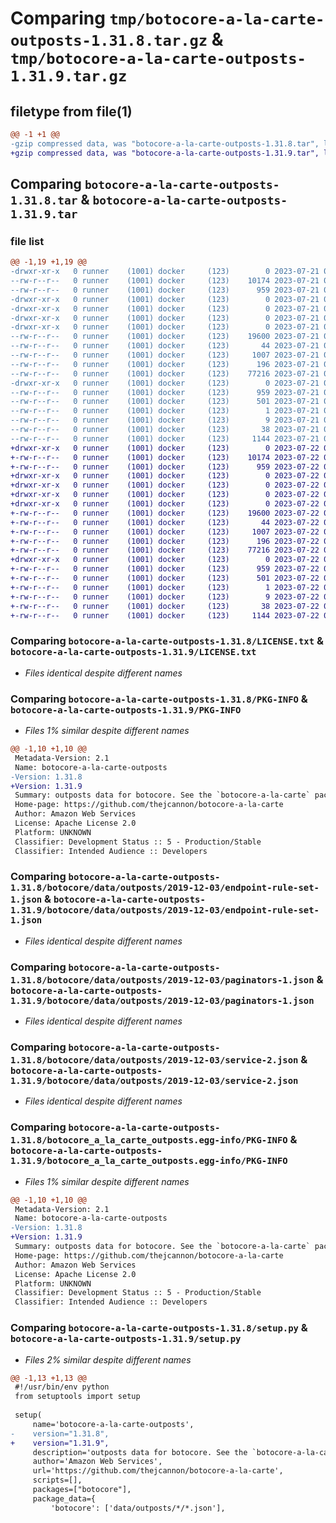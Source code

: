 # Comparing `tmp/botocore-a-la-carte-outposts-1.31.8.tar.gz` & `tmp/botocore-a-la-carte-outposts-1.31.9.tar.gz`

## filetype from file(1)

```diff
@@ -1 +1 @@
-gzip compressed data, was "botocore-a-la-carte-outposts-1.31.8.tar", last modified: Fri Jul 21 01:21:41 2023, max compression
+gzip compressed data, was "botocore-a-la-carte-outposts-1.31.9.tar", last modified: Sat Jul 22 01:20:43 2023, max compression
```

## Comparing `botocore-a-la-carte-outposts-1.31.8.tar` & `botocore-a-la-carte-outposts-1.31.9.tar`

### file list

```diff
@@ -1,19 +1,19 @@
-drwxr-xr-x   0 runner    (1001) docker     (123)        0 2023-07-21 01:21:41.883302 botocore-a-la-carte-outposts-1.31.8/
--rw-r--r--   0 runner    (1001) docker     (123)    10174 2023-07-21 01:21:41.000000 botocore-a-la-carte-outposts-1.31.8/LICENSE.txt
--rw-r--r--   0 runner    (1001) docker     (123)      959 2023-07-21 01:21:41.883302 botocore-a-la-carte-outposts-1.31.8/PKG-INFO
-drwxr-xr-x   0 runner    (1001) docker     (123)        0 2023-07-21 01:21:41.883302 botocore-a-la-carte-outposts-1.31.8/botocore/
-drwxr-xr-x   0 runner    (1001) docker     (123)        0 2023-07-21 01:21:41.883302 botocore-a-la-carte-outposts-1.31.8/botocore/data/
-drwxr-xr-x   0 runner    (1001) docker     (123)        0 2023-07-21 01:21:41.883302 botocore-a-la-carte-outposts-1.31.8/botocore/data/outposts/
-drwxr-xr-x   0 runner    (1001) docker     (123)        0 2023-07-21 01:21:41.883302 botocore-a-la-carte-outposts-1.31.8/botocore/data/outposts/2019-12-03/
--rw-r--r--   0 runner    (1001) docker     (123)    19600 2023-07-21 01:21:06.000000 botocore-a-la-carte-outposts-1.31.8/botocore/data/outposts/2019-12-03/endpoint-rule-set-1.json
--rw-r--r--   0 runner    (1001) docker     (123)       44 2023-07-21 01:21:06.000000 botocore-a-la-carte-outposts-1.31.8/botocore/data/outposts/2019-12-03/examples-1.json
--rw-r--r--   0 runner    (1001) docker     (123)     1007 2023-07-21 01:21:06.000000 botocore-a-la-carte-outposts-1.31.8/botocore/data/outposts/2019-12-03/paginators-1.json
--rw-r--r--   0 runner    (1001) docker     (123)      196 2023-07-21 01:21:06.000000 botocore-a-la-carte-outposts-1.31.8/botocore/data/outposts/2019-12-03/paginators-1.sdk-extras.json
--rw-r--r--   0 runner    (1001) docker     (123)    77216 2023-07-21 01:21:06.000000 botocore-a-la-carte-outposts-1.31.8/botocore/data/outposts/2019-12-03/service-2.json
-drwxr-xr-x   0 runner    (1001) docker     (123)        0 2023-07-21 01:21:41.883302 botocore-a-la-carte-outposts-1.31.8/botocore_a_la_carte_outposts.egg-info/
--rw-r--r--   0 runner    (1001) docker     (123)      959 2023-07-21 01:21:41.000000 botocore-a-la-carte-outposts-1.31.8/botocore_a_la_carte_outposts.egg-info/PKG-INFO
--rw-r--r--   0 runner    (1001) docker     (123)      501 2023-07-21 01:21:41.000000 botocore-a-la-carte-outposts-1.31.8/botocore_a_la_carte_outposts.egg-info/SOURCES.txt
--rw-r--r--   0 runner    (1001) docker     (123)        1 2023-07-21 01:21:41.000000 botocore-a-la-carte-outposts-1.31.8/botocore_a_la_carte_outposts.egg-info/dependency_links.txt
--rw-r--r--   0 runner    (1001) docker     (123)        9 2023-07-21 01:21:41.000000 botocore-a-la-carte-outposts-1.31.8/botocore_a_la_carte_outposts.egg-info/top_level.txt
--rw-r--r--   0 runner    (1001) docker     (123)       38 2023-07-21 01:21:41.883302 botocore-a-la-carte-outposts-1.31.8/setup.cfg
--rw-r--r--   0 runner    (1001) docker     (123)     1144 2023-07-21 01:21:41.000000 botocore-a-la-carte-outposts-1.31.8/setup.py
+drwxr-xr-x   0 runner    (1001) docker     (123)        0 2023-07-22 01:20:43.577205 botocore-a-la-carte-outposts-1.31.9/
+-rw-r--r--   0 runner    (1001) docker     (123)    10174 2023-07-22 01:20:43.000000 botocore-a-la-carte-outposts-1.31.9/LICENSE.txt
+-rw-r--r--   0 runner    (1001) docker     (123)      959 2023-07-22 01:20:43.577205 botocore-a-la-carte-outposts-1.31.9/PKG-INFO
+drwxr-xr-x   0 runner    (1001) docker     (123)        0 2023-07-22 01:20:43.577205 botocore-a-la-carte-outposts-1.31.9/botocore/
+drwxr-xr-x   0 runner    (1001) docker     (123)        0 2023-07-22 01:20:43.577205 botocore-a-la-carte-outposts-1.31.9/botocore/data/
+drwxr-xr-x   0 runner    (1001) docker     (123)        0 2023-07-22 01:20:43.577205 botocore-a-la-carte-outposts-1.31.9/botocore/data/outposts/
+drwxr-xr-x   0 runner    (1001) docker     (123)        0 2023-07-22 01:20:43.577205 botocore-a-la-carte-outposts-1.31.9/botocore/data/outposts/2019-12-03/
+-rw-r--r--   0 runner    (1001) docker     (123)    19600 2023-07-22 01:20:09.000000 botocore-a-la-carte-outposts-1.31.9/botocore/data/outposts/2019-12-03/endpoint-rule-set-1.json
+-rw-r--r--   0 runner    (1001) docker     (123)       44 2023-07-22 01:20:09.000000 botocore-a-la-carte-outposts-1.31.9/botocore/data/outposts/2019-12-03/examples-1.json
+-rw-r--r--   0 runner    (1001) docker     (123)     1007 2023-07-22 01:20:09.000000 botocore-a-la-carte-outposts-1.31.9/botocore/data/outposts/2019-12-03/paginators-1.json
+-rw-r--r--   0 runner    (1001) docker     (123)      196 2023-07-22 01:20:09.000000 botocore-a-la-carte-outposts-1.31.9/botocore/data/outposts/2019-12-03/paginators-1.sdk-extras.json
+-rw-r--r--   0 runner    (1001) docker     (123)    77216 2023-07-22 01:20:09.000000 botocore-a-la-carte-outposts-1.31.9/botocore/data/outposts/2019-12-03/service-2.json
+drwxr-xr-x   0 runner    (1001) docker     (123)        0 2023-07-22 01:20:43.577205 botocore-a-la-carte-outposts-1.31.9/botocore_a_la_carte_outposts.egg-info/
+-rw-r--r--   0 runner    (1001) docker     (123)      959 2023-07-22 01:20:43.000000 botocore-a-la-carte-outposts-1.31.9/botocore_a_la_carte_outposts.egg-info/PKG-INFO
+-rw-r--r--   0 runner    (1001) docker     (123)      501 2023-07-22 01:20:43.000000 botocore-a-la-carte-outposts-1.31.9/botocore_a_la_carte_outposts.egg-info/SOURCES.txt
+-rw-r--r--   0 runner    (1001) docker     (123)        1 2023-07-22 01:20:43.000000 botocore-a-la-carte-outposts-1.31.9/botocore_a_la_carte_outposts.egg-info/dependency_links.txt
+-rw-r--r--   0 runner    (1001) docker     (123)        9 2023-07-22 01:20:43.000000 botocore-a-la-carte-outposts-1.31.9/botocore_a_la_carte_outposts.egg-info/top_level.txt
+-rw-r--r--   0 runner    (1001) docker     (123)       38 2023-07-22 01:20:43.577205 botocore-a-la-carte-outposts-1.31.9/setup.cfg
+-rw-r--r--   0 runner    (1001) docker     (123)     1144 2023-07-22 01:20:43.000000 botocore-a-la-carte-outposts-1.31.9/setup.py
```

### Comparing `botocore-a-la-carte-outposts-1.31.8/LICENSE.txt` & `botocore-a-la-carte-outposts-1.31.9/LICENSE.txt`

 * *Files identical despite different names*

### Comparing `botocore-a-la-carte-outposts-1.31.8/PKG-INFO` & `botocore-a-la-carte-outposts-1.31.9/PKG-INFO`

 * *Files 1% similar despite different names*

```diff
@@ -1,10 +1,10 @@
 Metadata-Version: 2.1
 Name: botocore-a-la-carte-outposts
-Version: 1.31.8
+Version: 1.31.9
 Summary: outposts data for botocore. See the `botocore-a-la-carte` package for more info.
 Home-page: https://github.com/thejcannon/botocore-a-la-carte
 Author: Amazon Web Services
 License: Apache License 2.0
 Platform: UNKNOWN
 Classifier: Development Status :: 5 - Production/Stable
 Classifier: Intended Audience :: Developers
```

### Comparing `botocore-a-la-carte-outposts-1.31.8/botocore/data/outposts/2019-12-03/endpoint-rule-set-1.json` & `botocore-a-la-carte-outposts-1.31.9/botocore/data/outposts/2019-12-03/endpoint-rule-set-1.json`

 * *Files identical despite different names*

### Comparing `botocore-a-la-carte-outposts-1.31.8/botocore/data/outposts/2019-12-03/paginators-1.json` & `botocore-a-la-carte-outposts-1.31.9/botocore/data/outposts/2019-12-03/paginators-1.json`

 * *Files identical despite different names*

### Comparing `botocore-a-la-carte-outposts-1.31.8/botocore/data/outposts/2019-12-03/service-2.json` & `botocore-a-la-carte-outposts-1.31.9/botocore/data/outposts/2019-12-03/service-2.json`

 * *Files identical despite different names*

### Comparing `botocore-a-la-carte-outposts-1.31.8/botocore_a_la_carte_outposts.egg-info/PKG-INFO` & `botocore-a-la-carte-outposts-1.31.9/botocore_a_la_carte_outposts.egg-info/PKG-INFO`

 * *Files 1% similar despite different names*

```diff
@@ -1,10 +1,10 @@
 Metadata-Version: 2.1
 Name: botocore-a-la-carte-outposts
-Version: 1.31.8
+Version: 1.31.9
 Summary: outposts data for botocore. See the `botocore-a-la-carte` package for more info.
 Home-page: https://github.com/thejcannon/botocore-a-la-carte
 Author: Amazon Web Services
 License: Apache License 2.0
 Platform: UNKNOWN
 Classifier: Development Status :: 5 - Production/Stable
 Classifier: Intended Audience :: Developers
```

### Comparing `botocore-a-la-carte-outposts-1.31.8/setup.py` & `botocore-a-la-carte-outposts-1.31.9/setup.py`

 * *Files 2% similar despite different names*

```diff
@@ -1,13 +1,13 @@
 #!/usr/bin/env python
 from setuptools import setup
 
 setup(
     name='botocore-a-la-carte-outposts',
-    version="1.31.8",
+    version="1.31.9",
     description='outposts data for botocore. See the `botocore-a-la-carte` package for more info.',
     author='Amazon Web Services',
     url='https://github.com/thejcannon/botocore-a-la-carte',
     scripts=[],
     packages=["botocore"],
     package_data={
         'botocore': ['data/outposts/*/*.json'],
```

